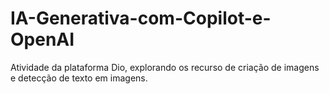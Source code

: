 # IA-Generativa-com-Copilot-e-OpenAI
Atividade da plataforma Dio, explorando os recurso de criação de imagens e detecção de texto em imagens.
